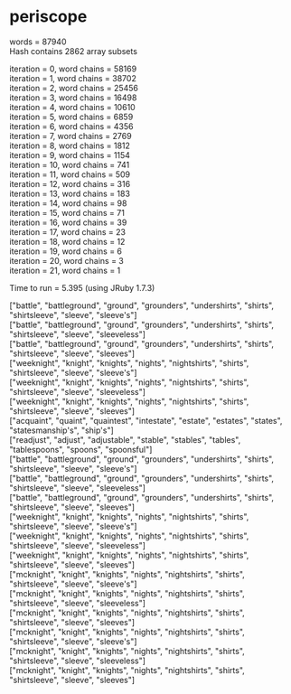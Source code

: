 periscope
=========

words = 87940  
Hash contains 2862 array subsets  

iteration = 0, word chains = 58169  
iteration = 1, word chains = 38702  
iteration = 2, word chains = 25456  
iteration = 3, word chains = 16498  
iteration = 4, word chains = 10610  
iteration = 5, word chains = 6859  
iteration = 6, word chains = 4356  
iteration = 7, word chains = 2769  
iteration = 8, word chains = 1812  
iteration = 9, word chains = 1154  
iteration = 10, word chains = 741  
iteration = 11, word chains = 509  
iteration = 12, word chains = 316  
iteration = 13, word chains = 183  
iteration = 14, word chains = 98  
iteration = 15, word chains = 71  
iteration = 16, word chains = 39  
iteration = 17, word chains = 23  
iteration = 18, word chains = 12  
iteration = 19, word chains = 6  
iteration = 20, word chains = 3  
iteration = 21, word chains = 1  

Time to run = 5.395 (using JRuby 1.7.3)  

["battle", "battleground", "ground", "grounders", "undershirts", "shirts", "shirtsleeve", "sleeve", "sleeve's"]  
["battle", "battleground", "ground", "grounders", "undershirts", "shirts", "shirtsleeve", "sleeve", "sleeveless"]  
["battle", "battleground", "ground", "grounders", "undershirts", "shirts", "shirtsleeve", "sleeve", "sleeves"]  
["weeknight", "knight", "knights", "nights", "nightshirts", "shirts", "shirtsleeve", "sleeve", "sleeve's"]  
["weeknight", "knight", "knights", "nights", "nightshirts", "shirts", "shirtsleeve", "sleeve", "sleeveless"]  
["weeknight", "knight", "knights", "nights", "nightshirts", "shirts", "shirtsleeve", "sleeve", "sleeves"]  
["acquaint", "quaint", "quaintest", "intestate", "estate", "estates", "states", "statesmanship's", "ship's"]  
["readjust", "adjust", "adjustable", "stable", "stables", "tables", "tablespoons", "spoons", "spoonsful"]  
["battle", "battleground", "ground", "grounders", "undershirts", "shirts", "shirtsleeve", "sleeve", "sleeve's"]  
["battle", "battleground", "ground", "grounders", "undershirts", "shirts", "shirtsleeve", "sleeve", "sleeveless"]  
["battle", "battleground", "ground", "grounders", "undershirts", "shirts", "shirtsleeve", "sleeve", "sleeves"]  
["weeknight", "knight", "knights", "nights", "nightshirts", "shirts", "shirtsleeve", "sleeve", "sleeve's"]  
["weeknight", "knight", "knights", "nights", "nightshirts", "shirts", "shirtsleeve", "sleeve", "sleeveless"]  
["weeknight", "knight", "knights", "nights", "nightshirts", "shirts", "shirtsleeve", "sleeve", "sleeves"]  
["mcknight", "knight", "knights", "nights", "nightshirts", "shirts", "shirtsleeve", "sleeve", "sleeve's"]  
["mcknight", "knight", "knights", "nights", "nightshirts", "shirts", "shirtsleeve", "sleeve", "sleeveless"]  
["mcknight", "knight", "knights", "nights", "nightshirts", "shirts", "shirtsleeve", "sleeve", "sleeves"]  
["mcknight", "knight", "knights", "nights", "nightshirts", "shirts", "shirtsleeve", "sleeve", "sleeve's"]  
["mcknight", "knight", "knights", "nights", "nightshirts", "shirts", "shirtsleeve", "sleeve", "sleeveless"]  
["mcknight", "knight", "knights", "nights", "nightshirts", "shirts", "shirtsleeve", "sleeve", "sleeves"]  
  
